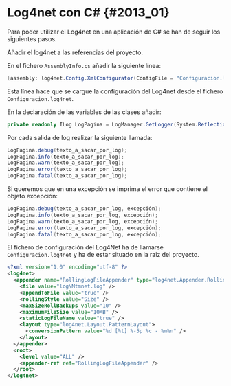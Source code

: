 
# Log4net con **C#** {#2013_01}

Para poder utilizar el Log4net en una aplicación de C# se han de seguir los siguientes pasos.

Añadir el log4net a las referencias del proyecto.

En el fichero `AssemblyInfo.cs` añadir la siguiente línea:

``` csharp
[assembly: log4net.Config.XmlConfigurator(ConfigFile = "Configuracion.log4net", Watch = true)]
```



Esta línea hace que se cargue la configuración del Log4net desde el fichero `Configuracion.log4net`.

En la declaración de las variables de las clases añadir:

``` csharp
private readonly ILog LogPagina = LogManager.GetLogger(System.Reflection.MethodBase.GetCurrentMethod().DeclaringType);
```


Por cada salida de log realizar la siguiente llamada:

``` csharp
LogPagina.debug(texto_a_sacar_por_log);
LogPagina.info(texto_a_sacar_por_log);
LogPagina.warn(texto_a_sacar_por_log);
LogPagina.error(texto_a_sacar_por_log);
LogPagina.fatal(texto_a_sacar_por_log);
```


Si queremos que en una excepción se imprima el error que contiene el objeto excepción:

``` csharp
LogPagina.debug(texto_a_sacar_por_log, excepción);
LogPagina.info(texto_a_sacar_por_log, excepción);
LogPagina.warn(texto_a_sacar_por_log, excepción);
LogPagina.error(texto_a_sacar_por_log, excepción);
LogPagina.fatal(texto_a_sacar_por_log, excepción);
```


El fichero de configuración del Log4Net ha de llamarse `Configuracion.log4net` y ha de estar situado en la raiz del proyecto.

``` xml
<?xml version="1.0" encoding="utf-8" ?>
<log4net>
  <appender name="RollingLogFileAppender" type="log4net.Appender.RollingFileAppender">
    <file value="log\Mtmnet.log" />
    <appendToFile value="true" />
    <rollingStyle value="Size" />
    <maxSizeRollBackups value="10" />
    <maximumFileSize value="10MB" />
    <staticLogFileName value="true" />
    <layout type="log4net.Layout.PatternLayout">
      <conversionPattern value="%d [%t] %-5p %c - %m%n" />
    </layout>
  </appender>
  <root>
    <level value="ALL" />
    <appender-ref ref="RollingLogFileAppender" />
  </root>
</log4net>
```


